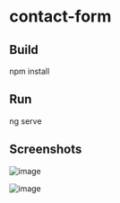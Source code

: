 # contact-form

## Build
npm install

## Run
ng serve

## Screenshots

![image](https://user-images.githubusercontent.com/27721081/110195534-e7c15000-7e63-11eb-9e29-7c6e87883021.png)

![image](https://user-images.githubusercontent.com/27721081/110195558-032c5b00-7e64-11eb-8a26-694c0b1bce3e.png)

